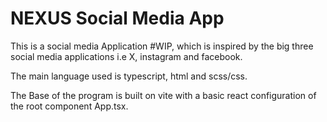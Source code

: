 # NEXUS Social Media App

This is a social media Application #WIP, which is inspired by the big three social media applications i.e X, instagram and facebook.

The main language used is typescript, html and scss/css.

The Base of the program is built on vite with a basic react configuration of the root component App.tsx.
